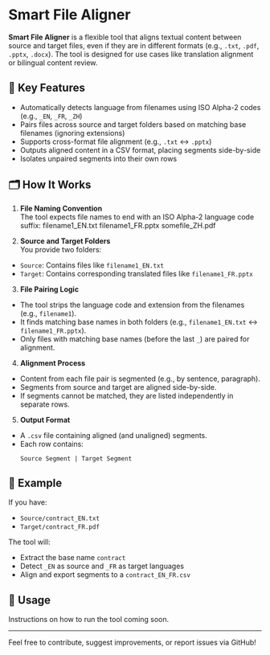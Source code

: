 # Smart File Aligner

**Smart File Aligner** is a flexible tool that aligns textual content between source and target files, even if they are in different formats (e.g., `.txt`, `.pdf`, `.pptx`, `.docx`). The tool is designed for use cases like translation alignment or bilingual content review.

## 📌 Key Features

- Automatically detects language from filenames using ISO Alpha-2 codes (e.g., `_EN`, `_FR`, `_ZH`)
- Pairs files across source and target folders based on matching base filenames (ignoring extensions)
- Supports cross-format file alignment (e.g., `.txt` ↔ `.pptx`)
- Outputs aligned content in a CSV format, placing segments side-by-side
- Isolates unpaired segments into their own rows

## 🗂️ How It Works

1. **File Naming Convention**  
   The tool expects file names to end with an ISO Alpha-2 language code suffix:
    filename1_EN.txt
    filename1_FR.pptx
    somefile_ZH.pdf

2. **Source and Target Folders**  
You provide two folders:
- `Source`: Contains files like `filename1_EN.txt`
- `Target`: Contains corresponding translated files like `filename1_FR.pptx`

3. **File Pairing Logic**  
- The tool strips the language code and extension from the filenames (e.g., `filename1`).
- It finds matching base names in both folders (e.g., `filename1_EN.txt` ↔ `filename1_FR.pptx`).
- Only files with matching base names (before the last `_`) are paired for alignment.

4. **Alignment Process**  
- Content from each file pair is segmented (e.g., by sentence, paragraph).
- Segments from source and target are aligned side-by-side.
- If segments cannot be matched, they are listed independently in separate rows.

5. **Output Format**  
- A `.csv` file containing aligned (and unaligned) segments.
- Each row contains:
  ```
  Source Segment | Target Segment
  ```

## 📁 Example

If you have:

- `Source/contract_EN.txt`
- `Target/contract_FR.pdf`

The tool will:
- Extract the base name `contract`
- Detect `_EN` as source and `_FR` as target languages
- Align and export segments to a `contract_EN_FR.csv`

## 🚀 Usage

Instructions on how to run the tool coming soon.

---

Feel free to contribute, suggest improvements, or report issues via GitHub!
